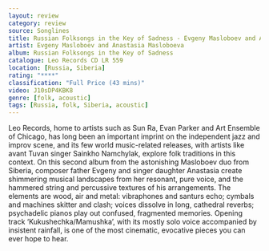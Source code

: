 ```yaml
---
layout: review
category: review
source: Songlines
title: Russian Folksongs in the Key of Sadness - Evgeny Masloboev and Anastasia Masloboeva
artist: Evgeny Masloboev and Anastasia Masloboeva
album: Russian Folksongs in the Key of Sadness
catalogue: Leo Records CD LR 559
location: [Russia, Siberia]
rating: "****"
classification: "Full Price (43 mins)"
video: J10sDP4KBK8
genre: [folk, acoustic]
tags: [Russia, folk, Siberia, acoustic]
---
```


Leo Records, home to artists such as Sun Ra, Evan Parker and Art Ensemble of Chicago, has long been an important imprint on the independent jazz and improv scene, and its few world music-related releases, with artists like avant Tuvan singer Sainkho Namchylak, explore folk traditions in this context. On this second album from the astonishing Masloboev duo from Siberia, composer father Evgeny and singer daughter Anastasia create shimmering musical landscapes from her resonant, pure voice, and the hammered string and percussive textures of his arrangements. The elements are wood, air and metal: vibraphones and santurs echo; cymbals and machines skitter and clash; voices dissolve in long, cathedral reverbs; psychadelic pianos play out confused, fragmented memories. Opening track ‘Kukushechka/Mamushka’, with its mostly solo voice accompanied by insistent rainfall, is one of the most cinematic, evocative pieces you can ever hope to hear. 